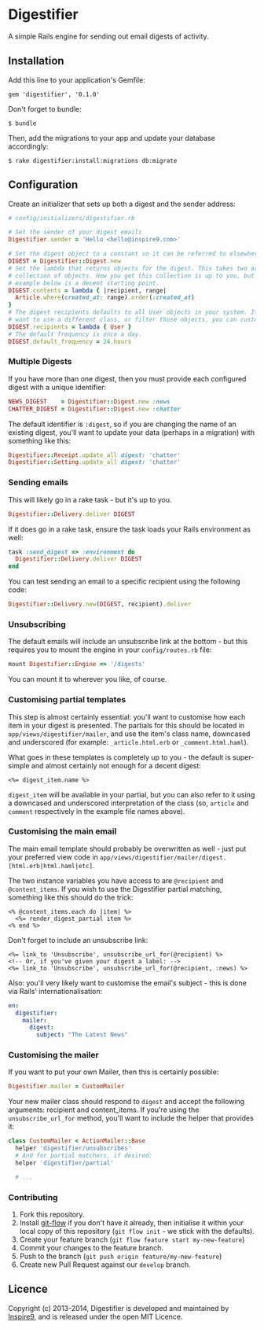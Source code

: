 # Digestifier

A simple Rails engine for sending out email digests of activity.

## Installation

Add this line to your application's Gemfile:

    gem 'digestifier', '0.1.0'

Don't forget to bundle:

    $ bundle

Then, add the migrations to your app and update your database accordingly:

    $ rake digestifier:install:migrations db:migrate

## Configuration

Create an initializer that sets up both a digest and the sender address:

```ruby
# config/initializers/digestifier.rb

# Set the sender of your digest emails
Digestifier.sender = 'Hello <hello@inspire9.com>'

# Set the digest object to a constant so it can be referred to elsewhere.
DIGEST = Digestifier::Digest.new
# Set the lambda that returns objects for the digest. This takes two arguments # - the recipient in question, and the time range - and should return a
# collection of objects. How you get this collection is up to you, but the
# example below is a decent starting point.
DIGEST.contents = lambda { |recipient, range|
  Article.where(created_at: range).order(:created_at)
}
# The digest recipients defaults to all User objects in your system. If you
# want to use a different class, or filter those objects, you can customise it:
DIGEST.recipients = lambda { User }
# The default frequency is once a day.
DIGEST.default_frequency = 24.hours
```

### Multiple Digests

If you have more than one digest, then you must provide each configured digest with a unique identifier:

```ruby
NEWS_DIGEST    = Digestifier::Digest.new :news
CHATTER_DIGEST = Digestifier::Digest.new :chatter
```

The default identifier is `:digest`, so if you are changing the name of an existing digest, you'll want to update your data (perhaps in a migration) with something like this:

```ruby
Digestifier::Receipt.update_all digest: 'chatter'
Digestifier::Setting.update_all digest: 'chatter'
```

### Sending emails

This will likely go in a rake task - but it's up to you.

```ruby
Digestifier::Delivery.deliver DIGEST
```

If it does go in a rake task, ensure the task loads your Rails environment as well:

```ruby
task :send_digest => :environment do
  Digestifier::Delivery.deliver DIGEST
end
```

You can test sending an email to a specific recipient using the following code:

```ruby
Digestifier::Delivery.new(DIGEST, recipient).deliver
```

### Unsubscribing

The default emails will include an unsubscribe link at the bottom - but this requires you to mount the engine in your `config/routes.rb` file:

```ruby
mount Digestifier::Engine => '/digests'
```

You can mount it to wherever you like, of course.

### Customising partial templates

This step is almost certainly essential: you'll want to customise how each item in your digest is presented. The partials for this should be located in `app/views/digestifier/mailer`, and use the item's class name, downcased and underscored (for example: `_article.html.erb` or `_comment.html.haml`).

What goes in these templates is completely up to you - the default is super-simple and almost certainly not enough for a decent digest:

```erb
<%= digest_item.name %>
```

`digest_item` will be available in your partial, but you can also refer to it using a downcased and underscored interpretation of the class (so, `article` and `comment` respectively in the example file names above).

### Customising the main email

The main email template should probably be overwritten as well - just put your preferred view code in `app/views/digestifier/mailer/digest.[html.erb|html.haml|etc]`.

The two instance variables you have access to are `@recipient` and `@content_items`. If you wish to use the Digestifier partial matching, something like this should do the trick:

```erb
<% @content_items.each do |item| %>
  <%= render_digest_partial item %>
<% end %>
```

Don't forget to include an unsubscribe link:

```erb
<%= link_to 'Unsubscribe', unsubscribe_url_for(@recipient) %>
<!-- Or, if you've given your digest a label: -->
<%= link_to 'Unsubscribe', unsubscribe_url_for(@recipient, :news) %>
```

Also: you'll very likely want to customise the email's subject - this is done via Rails' internationalisation:

```yaml
en:
  digestifier:
    mailer:
      digest:
        subject: "The Latest News"
```

### Customising the mailer

If you want to put your own Mailer, then this is certainly possible:

```ruby
Digestifier.mailer = CustomMailer
```

Your new mailer class should respond to `digest` and accept the following arguments: recipient and content_items. If you're using the `unsubscribe_url_for` method, you'll want to include the helper that provides it:

```ruby
class CustomMailer < ActionMailer::Base
  helper 'digestifier/unsubscribes'
  # And for partial matchers, if desired:
  helper 'digestifier/partial'

  # ...
```

### Contributing

1. Fork this repository.
2. Install [git-flow](https://github.com/nvie/gitflow/wiki/Installation) if you don't have it already, then initialise it within your local copy of this repository (`git flow init` - we stick with the defaults).
3. Create your feature branch (`git flow feature start my-new-feature`)
4. Commit your changes to the feature branch.
5. Push to the branch (`git push origin feature/my-new-feature`)
6. Create new Pull Request against our `develop` branch.

## Licence

Copyright (c) 2013-2014, Digestifier is developed and maintained by [Inspire9](http://inspire9.com), and is released under the open MIT Licence.
